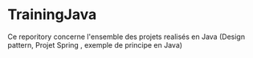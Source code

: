 # TrainingJava
Ce reporitory concerne l'ensemble des projets realisés en Java (Design pattern, Projet Spring , exemple de principe en Java)
